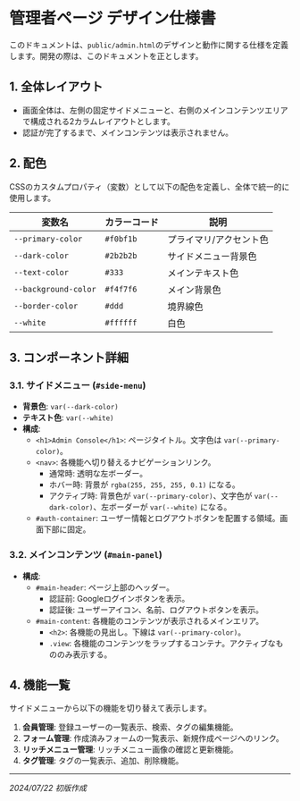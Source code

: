 # 管理者ページ デザイン仕様書

このドキュメントは、`public/admin.html`のデザインと動作に関する仕様を定義します。開発の際は、このドキュメントを正とします。

## 1. 全体レイアウト

-   画面全体は、左側の固定サイドメニューと、右側のメインコンテンツエリアで構成される2カラムレイアウトとします。
-   認証が完了するまで、メインコンテンツは表示されません。

## 2. 配色

CSSのカスタムプロパティ（変数）として以下の配色を定義し、全体で統一的に使用します。

| 変数名                | カラーコード | 説明                   |
| --------------------- | ------------ | ---------------------- |
| `--primary-color`     | `#f0bf1b`    | プライマリ/アクセント色 |
| `--dark-color`        | `#2b2b2b`    | サイドメニュー背景色   |
| `--text-color`        | `#333`       | メインテキスト色       |
| `--background-color`  | `#f4f7f6`    | メイン背景色           |
| `--border-color`      | `#ddd`       | 境界線色               |
| `--white`             | `#ffffff`    | 白色                   |

## 3. コンポーネント詳細

### 3.1. サイドメニュー (`#side-menu`)

-   **背景色**: `var(--dark-color)`
-   **テキスト色**: `var(--white)`
-   **構成**:
    -   `<h1>Admin Console</h1>`: ページタイトル。文字色は `var(--primary-color)`。
    -   `<nav>`: 各機能へ切り替えるナビゲーションリンク。
        -   通常時: 透明な左ボーダー。
        -   ホバー時: 背景が `rgba(255, 255, 255, 0.1)` になる。
        -   アクティブ時: 背景色が `var(--primary-color)`、文字色が `var(--dark-color)`、左ボーダーが `var(--white)` になる。
    -   `#auth-container`: ユーザー情報とログアウトボタンを配置する領域。画面下部に固定。

### 3.2. メインコンテンツ (`#main-panel`)

-   **構成**:
    -   `#main-header`: ページ上部のヘッダー。
        -   認証前: Googleログインボタンを表示。
        -   認証後: ユーザーアイコン、名前、ログアウトボタンを表示。
    -   `#main-content`: 各機能のコンテンツが表示されるメインエリア。
        -   `<h2>`: 各機能の見出し。下線は `var(--primary-color)`。
        -   `.view`: 各機能のコンテンツをラップするコンテナ。アクティブなもののみ表示する。

## 4. 機能一覧

サイドメニューから以下の機能を切り替えて表示します。

1.  **会員管理**: 登録ユーザーの一覧表示、検索、タグの編集機能。
2.  **フォーム管理**: 作成済みフォームの一覧表示、新規作成ページへのリンク。
3.  **リッチメニュー管理**: リッチメニュー画像の確認と更新機能。
4.  **タグ管理**: タグの一覧表示、追加、削除機能。

---
*2024/07/22 初版作成* 